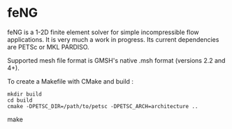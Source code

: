 # feNG

feNG is a 1-2D finite element solver for simple incompressible flow applications. It is very much a work in progress.
Its current dependencies are PETSc or MKL PARDISO.

Supported mesh file format is GMSH's native .msh format (versions 2.2 and 4+).

To create a Makefile with CMake and build :

 	mkdir build
 	cd build
 	cmake -DPETSC_DIR=/path/to/petsc -DPETSC_ARCH=architecture ..
   make
